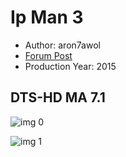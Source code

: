 # Ip Man 3

* Author: aron7awol
* [Forum Post](https://www.avsforum.com/threads/bass-eq-for-filtered-movies.2995212/post-58479682)
* Production Year: 2015

## DTS-HD MA 7.1

![img 0](https://i.imgur.com/Y5mZRMD.jpg)

![img 1](https://i.imgur.com/uKcEMpP.png)

